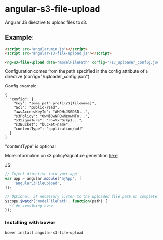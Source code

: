 angular-s3-file-upload
===

Angular JS directive to upload files to s3.

## Example:
```html
<script src="angular.min.js"></script>
<script src="angular-s3-file-upload.js"></script>

<ng-s3-file-upload data="modelFilePath" config="/s3_uploader_config.json" show-progress="1" auto-upload="1"></ng-s3-file-upload>

```

Configuration comes from the path specified in the config attribute of a directive (config="/uploader_config.json")

Config example:
```
{
  "config": {
    "key": "some_path_prefix/${filename}",
    "acl": "public-read",
    "awsAccessKeyId": "AHDH4JSGD3D...",
    "s3Policy": "0wNi0wNFQwMzowMTo...",
    "s3Signature": "rnwVxPSykp1...",
    "s3Bucket": "bucket-name",
    "contentType": "application/pdf"
  }
}
```
"contentType" is optional

More information on s3 policy/signature generation [here](https://aws.amazon.com/articles/1434)

JS:
```js
// Inject directive into your app
var app = angular.module('myApp', [
    'angularS3FileUpload',
]);

// Optional, if necessary listen to the uploaded file path on complete
$scope.$watch('modelFilePath', function(path) {
  // do something here
});
```

### Installing with bower
```sh
bower install angular-s3-file-upload
```
